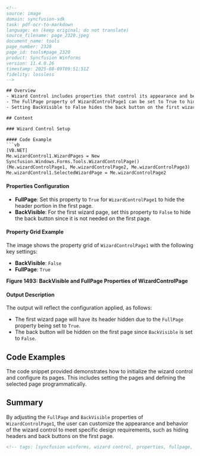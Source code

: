 ```html
<!-- 
source: image
domain: syncfusion-sdk
task: pdf-ocr-to-markdown
language: en (keep original; do not translate)
source_filename: page_2320.jpeg
document_name: tools
page_number: 2320
page_id: tools#page_2320
product: Syncfusion Winforms
version: 11.4.0.26
timestamp: 2025-08-09T09:51:51Z
fidelity: lossless
-->

## Overview
- Wizard Control includes properties that control its appearance and behavior.
- The FullPage property of WizardControlPage1 can be set to True to hide the header portion in the first page.
- Setting BackVisible to False hides the back button on the first wizard page.

## Content

### Wizard Control Setup

#### Code Example
```vb
[VB.NET]
Me.wizardControl1.WizardPages = New 
Syncfusion.Windows.Forms.Tools.WizardControlPage() 
(Me.wizardControlPage1, Me.wizardControlPage2, Me.wizardControlPage3) 
Me.wizardControl1.SelectedWizardPage = Me.wizardControlPage2
```

#### Properties Configuration
- **FullPage**: Set this property to `True` for `WizardControlPage1` to hide the header portion in the first page.
- **BackVisible**: For the first wizard page, set this property to `False` to hide the back button since it is not needed on the first page.

#### Property Grid Example
The image shows the property grid of `WizardControlPage1` with the following key settings:
- **BackVisible**: `False`
- **FullPage**: `True`

**Figure 1493: BackVisible and FullPage Properties of WizardControlPage**

#### Output Description
The output will reflect the configuration applied, as follows:
- The first wizard page will have its header hidden due to the `FullPage` property being set to `True`.
- The back button will be hidden on the first page since `BackVisible` is set to `False`.

## Code Examples
The code snippet provided demonstrates how to initialize the wizard control and configure its pages. This includes setting the pages and defining the selected page programmatically.

## Summary
By adjusting the `FullPage` and `BackVisible` properties of `WizardControlPage1`, the user can customize the appearance and behavior of the wizard control to meet specific design requirements, such as hiding headers and back buttons on the first page.

```html
<!-- tags: [syncfusion winforms, wizard control, properties, fullpage, backvisible, wizardcontrolpage, controls, property settings] keywords: [wizard control, synchronfusion, winforms, fullpage, backvisible, properties, configuration] -->
``` 
```